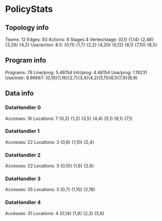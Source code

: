 # PolicyStats
## Topology info
Teams:		12
Edges:		93
Actions:	8
Stages		4
Vertex/stage:	{0,1} {1,14} {2,48} {3,29} {4,2} 
Use/action:	8.5: {0,11} {1,7} {2,2} {4,20} {5,12} {6,1} {7,10} {8,5} 

## Program info
Programs:	78
Line/prog:	5.46154
Intr/prog:	4.46154
Use/prog:	1.19231
Use/instr:	8.66667: {0,19}{1,16}{2,7}{3,4}{4,2}{5,11}{6,1}{7,9}{8,9}

## Data info

### DataHandler 0
Accesses:	16
Locations:	7
{0,2} {1,2} {3,5} {4,4} {5,1} {6,1} {7,1} 

### DataHandler 1
Accesses:	22
Locations:	3
{0,8} {1,10} {2,4} 

### DataHandler 2
Accesses:	22
Locations:	3
{0,10} {1,6} {2,6} 

### DataHandler 3
Accesses:	35
Locations:	3
{0,7} {1,10} {2,18} 

### DataHandler 4
Accesses:	31
Locations:	4
{0,14} {1,8} {2,3} {5,6} 